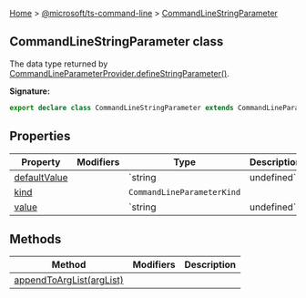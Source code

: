[Home](./index) &gt; [@microsoft/ts-command-line](./ts-command-line.md) &gt; [CommandLineStringParameter](./ts-command-line.commandlinestringparameter.md)

## CommandLineStringParameter class

The data type returned by [CommandLineParameterProvider.defineStringParameter()](./ts-command-line.commandlineparameterprovider.definestringparameter.md)<!-- -->.

<b>Signature:</b>

```typescript
export declare class CommandLineStringParameter extends CommandLineParameterWithArgument 
```

## Properties

|  Property | Modifiers | Type | Description |
|  --- | --- | --- | --- |
|  [defaultValue](./ts-command-line.commandlinestringparameter.defaultvalue.md) |  | `string | undefined` |  |
|  [kind](./ts-command-line.commandlinestringparameter.kind.md) |  | `CommandLineParameterKind` |  |
|  [value](./ts-command-line.commandlinestringparameter.value.md) |  | `string | undefined` | Returns the argument value for a string parameter that was parsed from the command line. |

## Methods

|  Method | Modifiers | Description |
|  --- | --- | --- |
|  [appendToArgList(argList)](./ts-command-line.commandlinestringparameter.appendtoarglist.md) |  |  |


